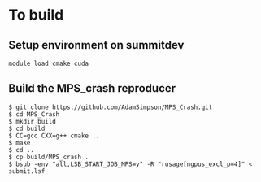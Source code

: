 # To build

## Setup environment on summitdev
```
module load cmake cuda
```

## Build the MPS_crash reproducer
```
$ git clone https://github.com/AdamSimpson/MPS_Crash.git
$ cd MPS_Crash
$ mkdir build
$ cd build
$ CC=gcc CXX=g++ cmake ..
$ make
$ cd ..
$ cp build/MPS_crash .
$ bsub -env "all,LSB_START_JOB_MPS=y" -R "rusage[ngpus_excl_p=4]" < submit.lsf
```
